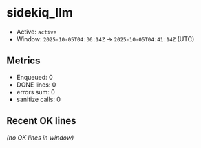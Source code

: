 # sidekiq_llm

- Active: `active`
- Window: `2025-10-05T04:36:14Z` → `2025-10-05T04:41:14Z` (UTC)

## Metrics
- Enqueued: 0
- DONE lines: 0
- errors sum: 0
- sanitize calls: 0

## Recent OK lines
_(no OK lines in window)_
